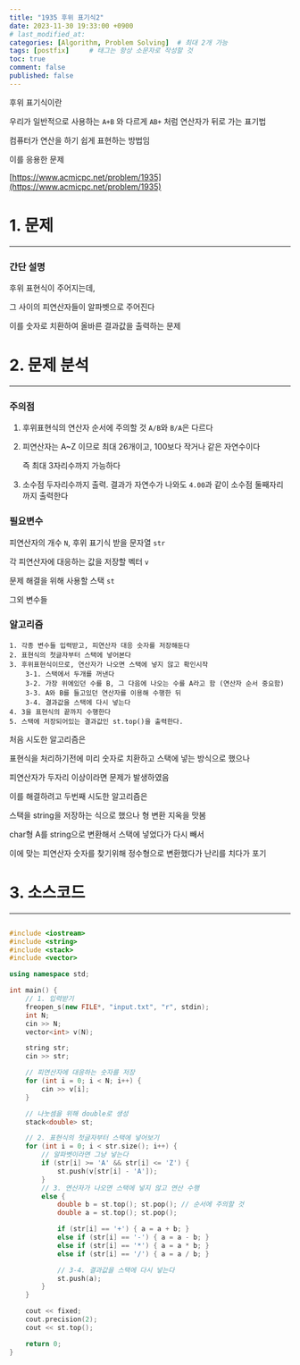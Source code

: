 ```yaml
---
title: "1935 후위 표기식2"
date: 2023-11-30 19:33:00 +0900
# last_modified_at: 
categories: [Algorithm, Problem Solving]  # 최대 2개 가능
tags: [postfix]     # 태그는 항상 소문자로 작성할 것
toc: true
comment: false
published: false
---
```


후위 표기식이란

우리가 일반적으로 사용하는 `A+B` 와 다르게 `AB+` 처럼 연산자가 뒤로 가는 표기법 

컴퓨터가 연산을 하기 쉽게 표현하는 방법임

이를 응용한 문제 

[https://www.acmicpc.net/problem/1935](https://www.acmicpc.net/problem/1935)

# 1. 문제
---
### 간단 설명

후위 표현식이 주어지는데, 

그 사이의 피연산자들이 알파벳으로 주어진다

이를 숫자로 치환하여 올바른 결과값을 출력하는 문제

# 2. 문제 분석
---
### 주의점
1. 후위표현식의 연산자 순서에 주의할 것 `A/B`와 `B/A`은 다르다

2. 피연산자는 A~Z 이므로 최대 26개이고, 100보다 작거나 같은 자연수이다

   즉 최대 3자리수까지 가능하다

3. 소수점 두자리수까지 출력. 결과가 자연수가 나와도 `4.00`과 같이 소수점 둘째자리까지 출력한다


### 필요변수
피연산자의 개수 `N`, 후위 표기식 받을 문자열 `str`

각 피연산자에 대응하는 값을 저장할 벡터 `v`

문제 해결을 위해 사용할 스택 `st`

그외 변수들

### 알고리즘
```
1. 각종 변수들 입력받고, 피연산자 대응 숫자를 저장해둔다
2. 표현식의 첫글자부터 스택에 넣어본다
3. 후위표현식이므로, 연산자가 나오면 스택에 넣지 않고 확인시작
    3-1. 스택에서 두개를 꺼낸다
    3-2. 가장 위에있던 수를 B, 그 다음에 나오는 수를 A라고 함 (연산자 순서 중요함)
    3-3. A와 B를 들고있던 연산자를 이용해 수행한 뒤
    3-4. 결과값을 스택에 다시 넣는다
4. 3을 표현식의 끝까지 수행한다
5. 스택에 저장되어있는 결과값인 st.top()을 출력한다.
```

처음 시도한 알고리즘은

표현식을 처리하기전에 미리 숫자로 치환하고 스택에 넣는 방식으로 했으나

피연산자가 두자리 이상이라면 문제가 발생하였음

이를 해결하려고 두번째 시도한 알고리즘은

스택을 string을 저장하는 식으로 했으나 형 변환 지옥을 맛봄

char형 A를 string으로 변환해서 스택에 넣었다가 다시 빼서 

이에 맞는 피연산자 숫자를 찾기위해 정수형으로 변환했다가 난리를 치다가 포기

# 3. 소스코드
---

```cpp

#include <iostream>
#include <string>
#include <stack>
#include <vector>

using namespace std;

int main() {
    // 1. 입력받기
	freopen_s(new FILE*, "input.txt", "r", stdin);
	int N;
	cin >> N;
	vector<int> v(N);

	string str;
	cin >> str;

	// 피연산자에 대응하는 숫자를 저장
	for (int i = 0; i < N; i++) {
		cin >> v[i];
	}

	// 나눗셈을 위해 double로 생성
	stack<double> st;

    // 2. 표현식의 첫글자부터 스택에 넣어보기
	for (int i = 0; i < str.size(); i++) {
        // 알파벳이라면 그냥 넣는다
		if (str[i] >= 'A' && str[i] <= 'Z') {
			st.push(v[str[i] - 'A']);
		}
        // 3. 연산자가 나오면 스택에 넣지 않고 연산 수행
		else {
			double b = st.top(); st.pop(); // 순서에 주의할 것
			double a = st.top(); st.pop();

			if (str[i] == '+') { a = a + b; }
			else if (str[i] == '-') { a = a - b; }
			else if (str[i] == '*') { a = a * b; }
			else if (str[i] == '/') { a = a / b; }

            // 3-4. 결과값을 스택에 다시 넣는다
			st.push(a);
		}
	}

	cout << fixed;
	cout.precision(2);
	cout << st.top();

	return 0;
}
```